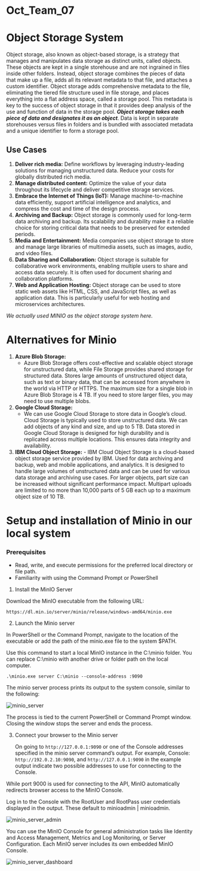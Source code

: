 # Oct_Team_07

# Object Storage System
Object storage, also known as object-based storage, is a strategy that manages and manipulates data storage as distinct units, called objects. These objects are kept in a single storehouse and are not ingrained in files inside other folders. Instead, object storage combines the pieces of data that make up a file, adds all its relevant metadata to that file, and attaches a custom identifier.
Object storage adds comprehensive metadata to the file, eliminating the tiered file structure used in file storage, and places everything into a flat address space, called a storage pool. This metadata is key to the success of object storage in that it provides deep analysis of the use and function of data in the storage pool.
**_Object storage takes each piece of data and designates it as an object_**. Data is kept in separate storehouses versus files in folders and is bundled with associated metadata and a unique identifier to form a storage pool.

## Use Cases
1. **Deliver rich media:**
     Define workflows by leveraging industry-leading solutions for managing unstructured data. Reduce your costs for globally distributed rich media.
2. **Manage distributed content:**
     Optimize the value of your data throughout its lifecycle and deliver competitive storage services.
3. **Embrace the Internet of Things (IoT):**
     Manage machine-to-machine data efficiently, support artificial intelligence and analytics, and compress the cost and time of the design process.
4. **Archiving and Backup:**
     Object storage is commonly used for long-term data archiving and backup.  Its scalability and durability make it a reliable choice for storing critical data that needs to be preserved for extended periods.
5. **Media and Entertainment:**
     Media companies use object storage to store and manage large libraries of multimedia assets, such as images, audio, and video files.
6. **Data Sharing and Collaboration:**
     Object storage is suitable for collaborative work environments, enabling multiple users to share and access data securely.  It is often used for document sharing and collaboration platforms.
7. **Web and Application Hosting:**
     Object storage can be used to store static web assets like HTML, CSS, and JavaScript files, as well as application data.  This is particularly useful for web hosting and microservices architectures.

_We actually used MINIO as the object storage system here._

# Alternatives for Minio
1. **Azure Blob Storage:**
     - Azure Blob Storage offers cost-effective and scalable object storage for unstructured data, while File Storage provides shared storage for structured data.  Stores large amounts of unstructured object data, such as text or binary data, that can be accessed from anywhere in the world via HTTP or HTTPS.  The maximum size for a single blob in Azure Blob Storage is 4 TB.  If you need to store larger files, you may need to use multiple blobs.
2. **Google Cloud Storage:**
     - We can use Google Cloud Storage to store data in Google’s cloud.  Cloud Storage is typically used to store unstructured data.  We can add objects of any kind and size, and up to 5 TB.  Data stored in Google Cloud Storage is designed for high durability and is replicated across multiple locations.  This ensures data integrity and availability. 
3. **IBM Cloud Object Storage:** 
       - IBM Cloud Object Storage is a cloud-based object storage service provided by IBM.  Used for data archiving and backup, web and mobile applications, and analytics.  It is designed to handle large volumes of unstructured data and can be used for various data storage and archiving use cases.  For larger objects, part size can be increased without significant performance impact.  Multipart uploads are limited to no more than 10,000 parts of 5 GB each up to a maximum object size of 10 TB.

# Setup and installation of Minio in our local system

### Prerequisites
*	Read, write, and execute permissions for the preferred local directory or file path.
*	Familiarity with using the Command Prompt or PowerShell

1. Install the MinIO Server

Download the MinIO executable from the following URL:

```
https://dl.min.io/server/minio/release/windows-amd64/minio.exe
```

2. Launch the Minio server

In PowerShell or the Command Prompt, navigate to the location of the executable or add the path of the minio.exe file to the system $PATH.

Use this command to start a local MinIO instance in the C:\minio folder. You can replace C:\minio with another drive or folder path on the local computer.

```
.\minio.exe server C:\minio --console-address :9090
```

The minio server process prints its output to the system console, similar to the following:

![minio_server](https://github.com/RCTS-K-Hub/Oct_Team_07/assets/94080969/d9d9305e-f55a-434f-a5b2-250871fd843b)

The process is tied to the current PowerShell or Command Prompt window.  Closing the window stops the server and ends the process.

3. Connect your browser to the Minio server

     On going to `http://127.0.0.1:9090` or one of the Console addresses specified in the minio server command’s output. 
For example, Console: `http://192.0.2.10:9090`, and `http://127.0.0.1:9090` in the example output indicate two possible addresses to use for connecting to the Console.

While port 9000 is used for connecting to the API, MinIO automatically redirects browser access to the MinIO Console.

Log in to the Console with the RootUser and RootPass user credentials displayed in the output. These default to minioadmin | minioadmin.


![minio_server_admin](https://min.io/docs/minio/windows/_images/console-login.png)

You can use the MinIO Console for general administration tasks like Identity and Access Management, Metrics and Log Monitoring, or Server Configuration. Each MinIO server includes its own embedded MinIO Console.

![minio_server_dashboard](https://min.io/docs/minio/windows/_images/minio-console.png)


